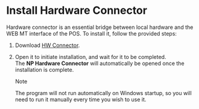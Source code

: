 # Install Hardware Connector

Hardware connector is an essential bridge between local hardware and the WEB MT interface of the POS. To install it, follow the provided steps:

1. Download [HW Connector](https://nphardwareconnector.blob.core.windows.net/production/Setup.exe).
2. Open it to initiate installation, and wait for it to be completed.     
   The **NP Hardware Connector** will automatically be opened once the installation is complete.

   > [!Note]
   > The program will not run automatically on Windows startup, so you will need to run it manually every time you wish to use it. 
